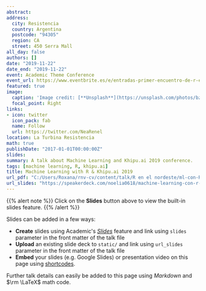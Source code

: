```yaml
---
abstract: 
address:
  city: Resistencia 
  country: Argentina
  postcode: "94305"
  region: CA
  street: 450 Serra Mall
all_day: false
authors: []
date: "2019-11-22"
date_end: "2019-11-22"
event: Academic Theme Conference
event_url: https://www.eventbrite.es/e/entradas-primer-encuentro-de-r-en-el-nea-81623396777#
featured: true
image:
  caption: 'Image credit: [**Unsplash**](https://unsplash.com/photos/bzdhc5b3Bxs)'
  focal_point: Right
links:
- icon: twitter
  icon_pack: fab
  name: Follow
  url: https://twitter.com/NeaRenel 
location: La Turbina Resistencia
math: true
publishDate: "2017-01-01T00:00:00Z"
slides:
summary: A talk about Machine Learning and Khipu.ai 2019 conference.
tags: [machine learning, R, khipu.ai]
title: Machine Learning with R & Khipu.ai 2019
url_pdf: "C:/Users/Roxana/rnv-cv/content/talk/R en el nordeste/ml-con-R2.pdf"
url_slides: "https://speakerdeck.com/noelia0618/machine-learning-con-r-r-en-el-nordeste"
---
```


{{% alert note %}}
Click on the **Slides** button above to view the built-in slides feature.
{{% /alert %}}

Slides can be added in a few ways:

- **Create** slides using Academic's [*Slides*](https://sourcethemes.com/academic/docs/managing-content/#create-slides) feature and link using `slides` parameter in the front matter of the talk file
- **Upload** an existing slide deck to `static/` and link using `url_slides` parameter in the front matter of the talk file
- **Embed** your slides (e.g. Google Slides) or presentation video on this page using [shortcodes](https://sourcethemes.com/academic/docs/writing-markdown-latex/).

Further talk details can easily be added to this page using *Markdown* and $\rm \LaTeX$ math code.
